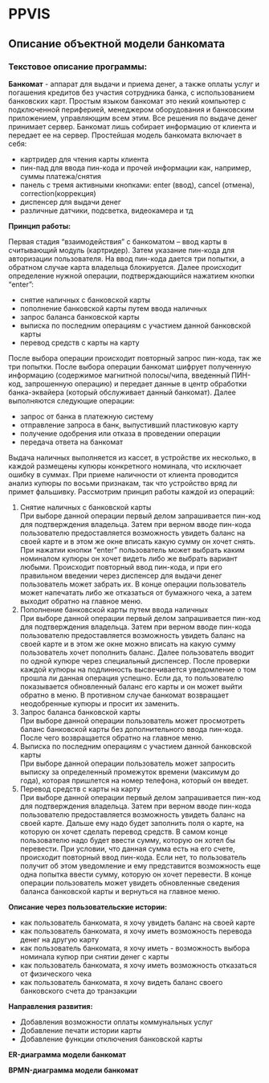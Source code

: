 # PPVIS
## Описание объектной модели банкомата
### Текстовое описание программы: 
**Банкомат** - аппарат для выдачи и приема денег, а также оплаты услуг и погашения кредитов без участия сотрудника банка, с использованием банковских карт.
Простым языком банкомат это некий компьютер с подключенной периферией, менеджером оборудования и банковским приложением, управляющим всем этим. Все решения по выдаче денег принимает сервер. Банкомат лишь собирает информацию от клиента и передает ее на сервер.
Простейшая модель банкомата включает в себя:
- картридер для чтения карты клиента
- пин-пад для ввода пин-кода и прочей информации как, например, суммы платежа/снятия
- панель с тремя активными кнопками: enter (ввод), cancel (отмена), correction(коррекция)
- диспенсер для выдачи денег
- различные датчики, подсветка, видеокамера и тд

**Принцип работы:**

Первая стадия “взаимодействия” с банкоматом – ввод карты в считывающий модуль (картридер). Затем указание пин-кода для авторизации пользователя. На ввод пин-кода дается три попытки, а обратном случае карта владельца блокируется. Далее происходит определение нужной операции, подтверждающийся нажатием кнопки “enter”:
- снятие наличных с банковской карты
- пополнение банковской карты путем ввода наличных
- запрос баланса банковской карты 
- выписка по последним операциям с участием данной банковской карты 
- перевод средств с карты на карту

После выбора операции происходит повторный запрос пин-кода, так же три попытки. После выбора операции банкомат шифрует полученную информацию (содержимое магнитной полосы/чипа, введенный ПИН-код, запрошенную операцию) и передает данные в центр обработки банка-эквайера (который обслуживает данный банкомат).  Далее выполняются следующие операции:
- запрос от банка в платежную систему
- отправление запроса в банк, выпустивший пластиковую карту
- получение одобрения или отказа в проведении операции
- передача ответа на банкомат

Выдача наличных выполняется из кассет, в устройстве их несколько, в каждой размещены купюры конкретного номинала, что исключает ошибку в суммах. При приеме наличности от клиента проводится анализ купюры по восьми признакам, так что устройство вряд ли примет фальшивку.
Рассмотрим принцип работы каждой из операций:
1. Снятие наличных с банковской карты                                                                                     
При выборе данной операции первый делом запрашивается пин-код для подтверждения владельца. Затем при верном вводе пин-кода пользователю предоставляется возможность увидеть баланс на своей карте и в этом же окне вписать какую сумму он хочет снять. При нажатии кнопки “enter” пользователь может выбрать каким номиналом купюры он хочет видеть либо же выбрать вариант любыми. Происходит повторный ввод пин-кода, и при его правильном введении через диспенсер для выдачи денег пользователь может забрать их. В конце операции пользователь может напечатать либо же отказаться от бумажного чека, а затем выходит обратно на главное меню.
2. Пополнение банковской карты путем ввода наличных                                                                       
При выборе данной операции первый делом запрашивается пин-код для подтверждения владельца. Затем при верном вводе пин-кода пользователю предоставляется возможность увидеть баланс на своей карте и в этом же окне можно вписать на какую сумму пользователь хочет пополнить баланс. Далее пользователь вводит по одной купюре через специальный диспенсер. После проверки каждой купюры на подлинность высвечивается уведомление о том прошла ли данная операция успешно. Если да, то пользователю показывается обновленный баланс его карты и он может выйти обратно в меню. В противном случае банкомат возвращает неодобренные купюры и просит их заменить.
3. Запрос баланса банковской карты                                                                                                                         
При выборе данной операции пользователь может просмотреть баланс банковской карты без дополнительного ввода пин-кода. После чего возвращается обратно на главное меню.
4. Выписка по последним операциям с участием данной банковской карты  
При выборе данной операции пользователь может запросить выписку за определенный промежуток времени (максимум до года), которая пришлется на номер телефона, который он введет. 
5. Перевод средств с карты на карту                                             
При выборе данной операции первый делом запрашивается пин-код для подтверждения владельца. Затем при верном вводе пин-кода пользователю предоставляется возможность увидеть баланс на своей карте. Дальше ему надо будет заполнить поля о карте, на которую он хочет сделать перевод средств. В самом конце пользователю надо будет ввести сумму, которую он хотел бы перевести. При условии, что данная сумма есть на его счете, происходит повторный ввод пин-кода. Если нет, то пользователь получит об этом уведомление и ему представится возможность еще одна попытка ввести сумму, которую он хочет перевести. В конце операции пользователь может увидеть обновленные сведения баланса банковской карты и вернуться на главное меню.

**Описание через пользовательские истории:**
- как пользователь банкомата, я хочу увидеть баланс на своей карте
- как пользователь банкомата, я хочу иметь возможность перевода денег на другую карту
- как пользователь банкомата, я хочу иметь - возможность выбора номинала купюр при снятии денег с карты
- как пользователь банкомата, я хочу иметь возможность отказаться от физического чека 
- как пользователь банкомата, я хочу видеть баланс своего банковского счета до транзакции

**Направления развития:**
- Добавления возможности оплаты коммунальных услуг 
- Добавление печати истории карты 
- Добавление функции отключения банковской карты

**ER-диаграмма модели банкомат**



**BPMN-диаграмма модели банкомат**
